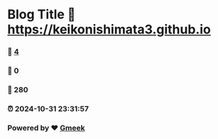# Blog Title :link: https://keikonishimata3.github.io 
### :page_facing_up: [4](https://keikonishimata3.github.io/tag.html) 
### :speech_balloon: 0 
### :hibiscus: 280 
### :alarm_clock: 2024-10-31 23:31:57 
### Powered by :heart: [Gmeek](https://github.com/Meekdai/Gmeek)
